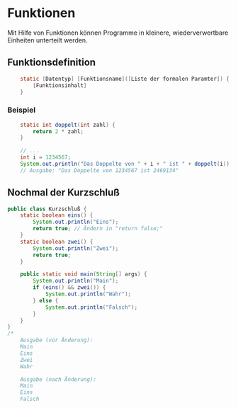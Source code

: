 # Funktionen
Mit Hilfe von Funktionen können Programme in kleinere, wiederverwertbare Einheiten unterteilt werden.

## Funktionsdefinition
```JAVA
    static [Datentyp] [Funktionsname]([Liste der formalen Paramter]) {
        [Funktionsinhalt]
    }
```

### Beispiel
```JAVA
    static int doppelt(int zahl) {
        return 2 * zahl;
    }

    // ...
    int i = 1234567;
    System.out.println("Das Doppelte von " + i + " ist " + doppelt(i));
    // Ausgabe: "Das Doppelte von 1234567 ist 2469134"
```

## Nochmal der Kurzschluß
```JAVA
public class Kurzschluß {
    static boolean eins() {
        System.out.println("Eins");
        return true; // Ändern in "return false;"
    }
    static boolean zwei() {
        System.out.println("Zwei");
        return true;
    }

    public static void main(String[] args) {
        System.out.println("Main");
        if (eins() && zwei()) {
            System.out.println("Wahr");
        } else {
            System.out.println("Falsch");
        }
    }
}
/*
    Ausgabe (vor Änderung):
    Main
    Eins
    Zwei
    Wahr

    Ausgabe (nach Änderung):
    Main
    Eins
    Falsch
```
